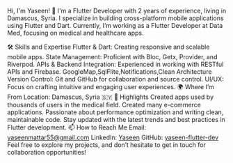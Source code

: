 Hi, I'm Yaseen! 👋
I'm a Flutter Developer with 2 years of experience, living in Damascus, Syria. I specialize in building cross-platform mobile applications using Flutter and Dart. Currently, I’m working as a Flutter Developer at Data Med, focusing on medical and healthcare apps.

🛠️ Skills and Expertise
Flutter & Dart: Creating responsive and scalable mobile apps.
State Management: Proficient with Bloc, Getx, Provider, and Riverpod.
APIs & Backend Integration: Experienced in working with RESTful APIs and Firebase. 
GoogleMap,SqlFlite,Notifications,Clean Architecture
Version Control: Git and GitHub for collaboration and source control.
UI/UX: Focus on crafting intuitive and engaging user experiences.
🌍 Where I’m From
Location: Damascus, Syria 🇸🇾
🌟 Highlights
Created apps used by thousands of users in the medical field.
Created many e-commerce applications.
Passionate about performance optimization and writing clean, maintainable code.
Stay updated with the latest trends and best practices in Flutter development.
📫 How to Reach Me
Email: yaseenmattar55@gmail.com
LinkedIn: [Yaseen](https://www.linkedin.com/in/yassen-matar-aa1199258/)
GitHub: [yaseen-flutter-dev](https://github.com/Yassen-matar)
Feel free to explore my projects, and don’t hesitate to get in touch for collaboration opportunities!
